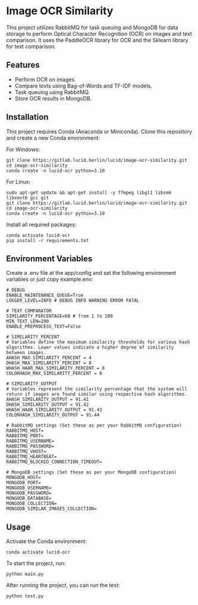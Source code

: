 # Image OCR Similarity

This project utilizes RabbitMQ for task queuing and MongoDB for data storage to perform Optical Character Recognition (OCR) on images and text comparison. It uses the PaddleOCR library for OCR and the Sklearn library for text comparison.

## Features

 - Perform OCR on images.
 - Compare texts using Bag-of-Words and TF-IDF models.
 - Task queuing using RabbitMQ.
 - Store OCR results in MongoDB.

## Installation

This project requires Conda (Anaconda or Miniconda). Clone this repository and create a new Conda environment:

For Windows:
```
git clone https://gitlab.lucid.berlin/lucid/image-ocr-similarity.git
cd image-ocr-similarity
conda create -n lucid-ocr python=3.10
```

For Linux:
```
sudo apt-get update && apt-get install -y ffmpeg libgl1 libsm6 libxext6 gcc git
git clone https://gitlab.lucid.berlin/lucid/image-ocr-similarity.git
cd image-ocr-similarity
conda create -n lucid-ocr python=3.10
```

Install all required packages:

```
conda activate lucid-ocr
pip install -r requirements.txt
```

## Environment Variables

Create a .env file at the app/config and set the following environment variables or just copy example.env:

```
# DEBUG
ENABLE_MAINTENANCE_QUEUE=True
LOGGER_LEVEL=INFO # DEBUG INFO WARNING ERROR FATAL

# TEXT COMPARATOR
SIMILARITY_PERCENTAGE=60 # from 1 to 100
MIN_TEXT_LEN=200
ENABLE_PREPROCESS_TEXT=False

# SIMILARITY_PERCENT 
# Variables define the maximum similarity thresholds for various hash algorithms. Lower values indicate a higher degree of similarity between images.
AHASH_MAX_SIMILARITY_PERCENT = 4
DHASH_MAX_SIMILARITY_PERCENT = 8
WHASH_HAAR_MAX_SIMILARITY_PERCENT = 8
COLORHASH_MAX_SIMILARITY_PERCENT = 0

# SIMILARITY_OUTPUT 
# Variables represent the similarity percentage that the system will return if images are found similar using respective hash algorithms.
AHASH_SIMILARITY_OUTPUT = 91.41
DHASH_SIMILARITY_OUTPUT = 91.42
WHASH_HAAR_SIMILARITY_OUTPUT = 91.43
COLORHASH_SIMILARITY_OUTPUT = 91.44

# RabbitMQ settings (Set these as per your RabbitMQ configuration)
RABBITMQ_HOST=
RABBITMQ_PORT=
RABBITMQ_USERNAME=
RABBITMQ_PASSWORD=
RABBITMQ_VHOST=
RABBITMQ_HEARTBEAT=
RABBITMQ_BLOCKED_CONNECTION_TIMEOUT=

# MongoDB settings (Set these as per your MongoDB configuration)
MONGODB_HOST=
MONGODB_PORT=
MONGODB_USERNAME=
MONGODB_PASSWORD=
MONGODB_DATABASE=
MONGODB_COLLECTION=
MONGODB_SIMILAR_IMAGES_COLLECTION=

```

## Usage

Activate the Conda environment:

```
conda activate lucid-ocr
```

To start the project, run:

```
python main.py
```

After running the project, you can run the test:

```
python test.py
```

